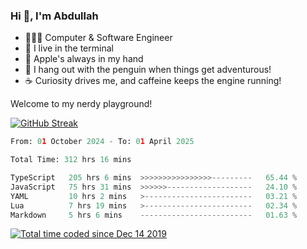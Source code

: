 <h3>Hi 👋, I'm Abdullah</h3>

- 👨🏻‍💻 Computer & Software Engineer
- 🖤 I live in the terminal
- 🍎 Apple's always in my hand
- 🐧 I hang out with the penguin when things get adventurous!
- ☕ Curiosity drives me, and caffeine keeps the engine running!

Welcome to my nerdy playground!

[![GitHub Streak](https://streak-stats.demolab.com?user=al3bad&theme=transparent&date_format=j%20M%5B%20Y%5D)](https://git.io/streak-stats)

<!--START_SECTION:waka-->

```python
From: 01 October 2024 - To: 01 April 2025

Total Time: 312 hrs 16 mins

TypeScript   205 hrs 6 mins  >>>>>>>>>>>>>>>>---------   65.44 %
JavaScript   75 hrs 31 mins  >>>>>>-------------------   24.10 %
YAML         10 hrs 2 mins   >------------------------   03.21 %
Lua          7 hrs 19 mins   >------------------------   02.34 %
Markdown     5 hrs 6 mins    -------------------------   01.63 %
```

<!--END_SECTION:waka-->

<p>
  <a href="https://wakatime.com/@ce2a2aac-0d6b-4d65-b864-8a4bcaf12967"><img src="https://wakatime.com/badge/user/ce2a2aac-0d6b-4d65-b864-8a4bcaf12967.svg" alt="Total time coded since Dec 14 2019" /></a>
</p>
